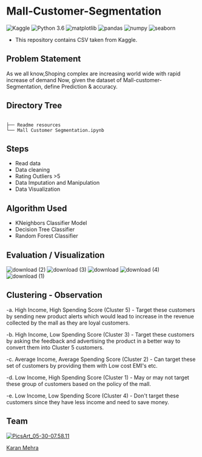 # Mall-Customer-Segmentation
 ![Kaggle](https://img.shields.io/badge/Dataset-Kaggle-blue.svg) ![Python 3.6](https://img.shields.io/badge/Python-3.6-brightgreen.svg) ![matplotlib](https://img.shields.io/badge/Library-Matplotlib-orange.svg) ![pandas](https://img.shields.io/badge/Library-Pandas-orange.svg) ![numpy](https://img.shields.io/badge/Library-Numpy-orange.svg) ![seaborn](https://img.shields.io/badge/Library-Seaborn-orange.svg)

- This repository contains CSV taken from Kaggle.

## Problem Statement
As we all know,Shoping complex are increasing world wide with rapid increase of demand Now, given the dataset of Mall-customer-Segmentation, define Prediction & accuracy.

## Directory Tree 
```

├── Readme resources 
└── Mall Customer Segmentation.ipynb
```

## Steps
- Read data
- Data cleaning
- Rating Outliers >5
- Data Imputation and Manipulation
- Data Visualization

## Algorithm Used
- KNeighbors Classifier Model
- Decision Tree Classifier
- Random Forest Classifier

## Evaluation / Visualization


![download (2)](https://user-images.githubusercontent.com/62024355/87930292-6cae5380-caa5-11ea-852c-4556f276dd41.png)
![download (3)](https://user-images.githubusercontent.com/62024355/87930303-6fa94400-caa5-11ea-831c-7c86cda223db.png)
![download](https://user-images.githubusercontent.com/62024355/87930304-7041da80-caa5-11ea-8bbf-e497148b15df.png)
![download (4)](https://user-images.githubusercontent.com/62024355/87930307-70da7100-caa5-11ea-9eda-06c425116989.png)
![download (1)](https://user-images.githubusercontent.com/62024355/87930314-71730780-caa5-11ea-9cd0-fa5384e15d7a.png)


## Clustering - Observation

-a. High Income, High Spending Score (Cluster 5) - Target these customers by sending new product alerts which would lead to increase in the revenue collected by the mall as they are loyal customers.

-b. High Income, Low Spending Score (Cluster 3) - Target these customers by asking the feedback and advertising the product in a better way to convert them into Cluster 5 customers.

-c. Average Income, Average Spending Score (Cluster 2) - Can target these set of customers by providing them with Low cost EMI's etc.

-d. Low Income, High Spending Score (Cluster 1) - May or may not target these group of customers based on the policy of the mall.

-e. Low Income, Low Spending Score (Cluster 4) - Don't target these customers since they have less income and need to save money.

## Team
<a href="https://imgbb.com/"><img src="https://i.ibb.co/Fs4h7fZ/Pics-Art-05-30-07-58-11.jpg" alt="PicsArt_05-30-07.58.11" border="0">

[Karan Mehra](https://karanmehra7107.github.io/My-Portfolio/index.html)
